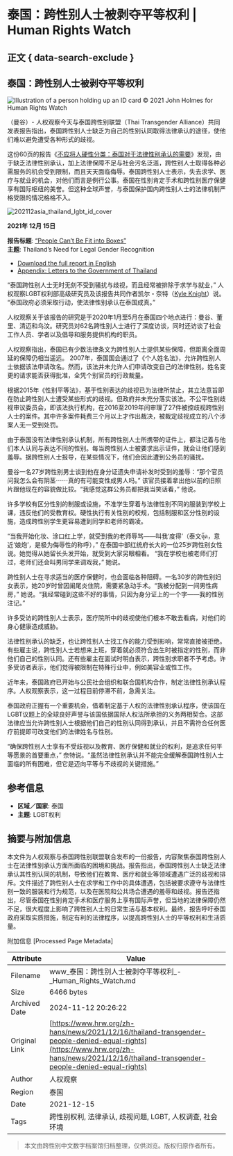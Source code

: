 # 泰国：跨性别人士被剥夺平等权利 | Human Rights Watch

## 正文 { data-search-exclude }


## 泰国：跨性别人士被剥夺平等权利

![Illustration of a person holding up an ID card](https://www.hrw.org/sites/default/files/styles/embed_xxl/public/media_2021/12/202112asia_thailand_lgbt_id.jpg?itok=pwVi-omW)
© 2021 John Holmes for Human Rights Watch

（曼谷）- 人权观察今天与泰国跨性别联盟（Thai Transgender Alliance）共同发表报告指出，泰国跨性别人士缺乏为自己的性别认同取得法律承认的途径，使他们难以避免遭受各种形式的歧视。

这份60页的报告《[不应将人硬性分类：泰国对于法律性别承认的需要](https://www.hrw.org/node/380638)》发现，由于缺乏法律性别承认，加上法律保障不足与社会污名泛滥，跨性别人士取得各种必需服务的机会受到限制，而且天天面临侮辱。泰国跨性别人士表示，失去求学、医疗与就业的机会，对他们而言是例行公事。泰国在性别肯定手术和跨性别医疗保健享有国际枢纽的美誉。但这种全球声誉，与泰国保护国内跨性别人士的法律机制严格受限的情况格格不入。

![202112asia_thailand_lgbt_id_cover](https://www.hrw.org/sites/default/files/styles/thumbnail/public/media_2021/12/202112asia_thailand_lgbt_id_cover.jpg?itok=jGaFLXvs)

**2021年 12月 15日**

**报告标题**: [“People Can’t Be Fit into Boxes”](https://www.hrw.org/report/2021/12/15/people-cant-be-fit-boxes/thailands-need-legal-gender-recognition)  
**主题**: Thailand’s Need for Legal Gender Recognition  
- [Download the full report in English](https://www.hrw.org/sites/default/files/media_2021/12/thailand1221_web.pdf)  
- [Appendix: Letters to the Government of Thailand](https://www.hrw.org/sites/default/files/media_2021/12/thailand1221_appendix.pdf)  

“泰国跨性别人士无时无刻不受到骚扰与歧视，而且经常被排除于求学与就业，” 人权观察LGBT权利部高级研究员及该报告共同作者凯尔・奈特（[Kyle Knight](https://www.hrw.org/about/people/kyle-knight)）说。 “泰国政府必须采取行动，使法律性别承认在泰国成真。”

人权观察关于该报告的研究是于2020年1月至5月在泰国四个地点进行：曼谷、董里、清迈和乌汶。研究员对62名跨性别人士进行了深度访谈，同时还访谈了社会工作人员、学者以及倡导和服务提供机构的职员。

人权观察指出，泰国已有少数法律条文为跨性别人士提供某些保障，但距离全面周延的保障仍相当遥远。 2007年，泰国国会通过了《个人姓名法》，允许跨性别人士依据该法申请改名。然而，该法并未允许人们申请改变自己的法律性别。姓名变更的请求能否获得批准，全凭个别官员的行政裁量。

根据2015年《性别平等法》，基于性别表达的歧视已为法律所禁止，其立法意旨即在防止跨性别人士遭受某些形式的歧视。但政府并未充分落实该法。不公平性别歧视审议委员会，即该法执行机构，在2016至2019年间审理了27件被控歧视跨性别人士的案件。其中许多案件耗费三个月以上才作出裁决，被裁定歧视成立的八个涉案人无一受到处罚。

由于泰国没有法律性别承认机制，所有跨性别人士所携带的证件上，都注记着与他们本人认同与表达不同的性别。每当跨性别人士被要求出示证件，就会让他们感到羞辱。据跨性别人士报导，在某些情况下，他们会因此遭到公务员的骚扰。

曼谷一名27岁跨性别男士谈到他在身分证遗失申请补发时受到的羞辱：“那个官员问我怎么会有阴茎⋯⋯真的有可能变性成男人吗。” 该官员接着拿出他以前的旧照片跟他现在的容貌做比较。“我感觉这群公务员都把我当笑话看，” 他说。

许多学校有区分性别的制服或设施，不准学生穿着与法律性别不同的服装到学校上课，违反他们的受教育权。硬性执行有关性别的校规，包括制服和区分性别的设施，造成跨性别学生更容易遭到同学和老师的霸凌。

“当我开始化妆、涂口红上学，就受到我的老师辱骂——叫我‘度得’（泰文ตุ๊ด，意近‘娘炮’，是极为侮辱性的称呼），” 在泰国中部红统府长大的一位25岁跨性别女性说。她觉得从她留长头发开始，就受到大家另眼相看。 “我在学校也被老师们打过，老师们还会叫男同学来调戏我，” 她说。

跨性别人士在寻求适当的医疗保健时，也会面临各种阻碍。一名30岁的跨性别妇女表示，她20岁时曾因阑尾炎住院，需要紧急动手术。“我被分配到一间男性病房，” 她说。“我经常碰到这些不好的事情，只因为身分证上的一个字——我的性别注记。”

许多受访的跨性别人士表示，医疗院所中的歧视使他们根本不敢去看病，对他们的身心健康造成威胁。

法律性别承认的缺乏，也让跨性别人士找工作的能力受到影响，常常直接被拒绝。有些雇主说，跨性别人士若想来上班，穿着就必须符合出生时被指定的性别，而非他们自己的性别认同。还有些雇主在面试时明白表示，跨性别求职者不予考虑。许多受访者表示，他们觉得被限制在特殊行业中，例如美容业或性工作。

近年来，泰国政府已开始与公民社会组织和联合国机构合作，制定法律性别承认程序。人权观察表示，这一过程目前停滞不前，急需关注。

泰国政府正握有一个重要机会，借着制定基于人权的法律性别承认程序，使该国在LGBT议题上的全球良好声誉与该国依据国际人权法所承担的义务两相契合。这部法律应当允许跨性别人士根据他们自己的性别认同得到承认，并且不需符合任何医疗前提即可改变他们的法律姓名与性别。

“确保跨性别人士享有不受歧视以及教育、医疗保健和就业的权利，是追求任何平等愿景的首要重点，” 奈特说。“虽然法律性别承认并不能完全缓解泰国跨性别人士面临的所有困难，但它是迈向平等与不歧视的关键措施。”

## 参考信息

- **区域／国家**: 泰国
- **主题**: LGBT权利

## 摘要与附加信息

<!-- tcd_abstract -->
本文件为人权观察与泰国跨性别联盟联合发布的一份报告，内容聚焦泰国跨性别人士在法律性别承认方面所面临的困境和挑战。报告指出，泰国跨性别人士缺乏法律承认其性别认同的机制，导致他们在教育、医疗和就业等领域遭遇广泛的歧视和排斥。文件描述了跨性别人士在求学和工作中的具体遭遇，包括被要求遵守与法律性别一致的服装和行为规范，以及在医院和公共场合遭遇的羞辱和歧视。报告还指出，尽管泰国在性别肯定手术和医疗服务上享有国际声誉，但当地的法律保障仍然不足，很大程度上影响了跨性别人士的日常生活与基本权利。最终，报告呼吁泰国政府采取实质措施，制定有利的法律程序，以提高跨性别人士的平等权利和生活质量。
<!-- tcd_abstract_end -->

附加信息 [Processed Page Metadata]

| Attribute       | Value                                  |
|-----------------|----------------------------------------|
| Filename        | www_泰国：跨性别人士被剥夺平等权利_-_Human_Rights_Watch.md                             |
| Size            | 6466 bytes                           |
| Archived Date   | 2024-11-12 20:26:22                             |
| Original Link   | [https://www.hrw.org/zh-hans/news/2021/12/16/thailand-transgender-people-denied-equal-rights](https://www.hrw.org/zh-hans/news/2021/12/16/thailand-transgender-people-denied-equal-rights)                       |
| Author          | 人权观察                               |
| Region          | 泰国                               |
| Date            | 2021-12-15                                 |
| Tags            | 跨性别权利, 法律承认, 歧视问题, LGBT, 人权调查, 社会环境                                 |
>
> 本文由跨性别中文数字档案馆归档整理，仅供浏览。版权归原作者所有。
>